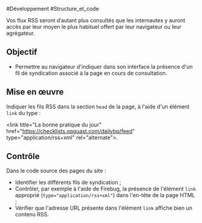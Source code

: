 
#Développement #Structure_et_code

Vos flux RSS seront d’autant plus consultés que les internautes y auront accès par leur moyen le plus habituel offert par leur navigateur ou leur agrégateur.


## Objectif

* Permettre au navigateur d'indiquer dans son interface la présence d'un fil de syndication associé à la page en cours de consultation.

## Mise en œuvre

Indiquer les fils RSS dans la section `head` de la page, à l'aide d'un élément `link` du type :

\<link title="La bonne pratique du jour" href="https://checklists.opquast.com/dailybp/feed" type="application/rss+xml" rel="alternate">.

## Contrôle

Dans le code source des pages du site :

* Identifier les différents fils de syndication ;
* Contrôler, par exemple à l'aide de Firebug, la présence de l'élément `link` approprié (`type="application/rss+xml"`) dans l'en-tête de la page HTML ;
* Vérifier que l'adresse URL présente dans l'élément `link` affiche bien un contenu RSS.

